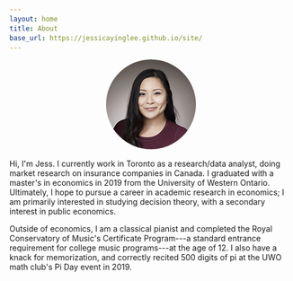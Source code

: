 ```yaml
---
layout: home
title: About
base_url: https://jessicayinglee.github.io/site/
---
```


<div style="text-align: center;">
<img src="assets/headshot-2018.jpg" alt="Professional headshot of Jess" title="Jess" style=" width:160px;  height: 160px; border-radius: 50%; object-fit: cover; object-position: 50% 25%;">
</div>

Hi, I'm Jess. I currently work in Toronto as a research/data analyst, doing market research on insurance companies in Canada. I graduated with a master's in economics in 2019 from the University of Western Ontario. Ultimately, I hope to pursue a career in academic research in economics; I am primarily interested in studying decision theory, with a secondary interest in public economics.

Outside of economics, I am a classical pianist and completed the Royal Conservatory of Music's Certificate Program---a standard entrance requirement for college music programs---at the age of 12. I also have a knack for memorization, and correctly recited 500 digits of pi at the UWO math club's Pi Day event in 2019. 
